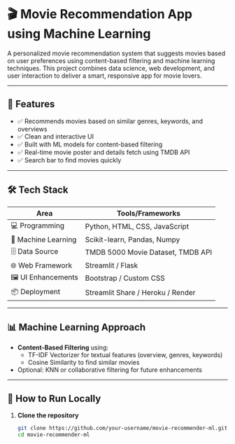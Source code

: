 # 🎬 Movie Recommendation App using Machine Learning

A personalized movie recommendation system that suggests movies based on user preferences using content-based filtering and machine learning techniques. This project combines data science, web development, and user interaction to deliver a smart, responsive app for movie lovers.

---

## 🚀 Features

- ✅ Recommends movies based on similar genres, keywords, and overviews
- ✅ Clean and interactive UI
- ✅ Built with ML models for content-based filtering
- ✅ Real-time movie poster and details fetch using TMDB API
- ✅ Search bar to find movies quickly

---

## 🛠️ Tech Stack

| Area                  | Tools/Frameworks                          |
|-----------------------|-------------------------------------------|
| 💻 Programming        | Python, HTML, CSS, JavaScript             |
| 🤖 Machine Learning   | Scikit-learn, Pandas, Numpy               |
| 🗄️ Data Source        | TMDB 5000 Movie Dataset, TMDB API         |
| 🌐 Web Framework      | Streamlit / Flask                         |
| 🖼️ UI Enhancements     | Bootstrap / Custom CSS                    |
| 📦 Deployment         | Streamlit Share / Heroku / Render         |

---

## 📊 Machine Learning Approach

- **Content-Based Filtering** using:
  - TF-IDF Vectorizer for textual features (overview, genres, keywords)
  - Cosine Similarity to find similar movies
- Optional: KNN or collaborative filtering for future enhancements

---

## 🧪 How to Run Locally

1. **Clone the repository**
   ```bash
   git clone https://github.com/your-username/movie-recommender-ml.git
   cd movie-recommender-ml
